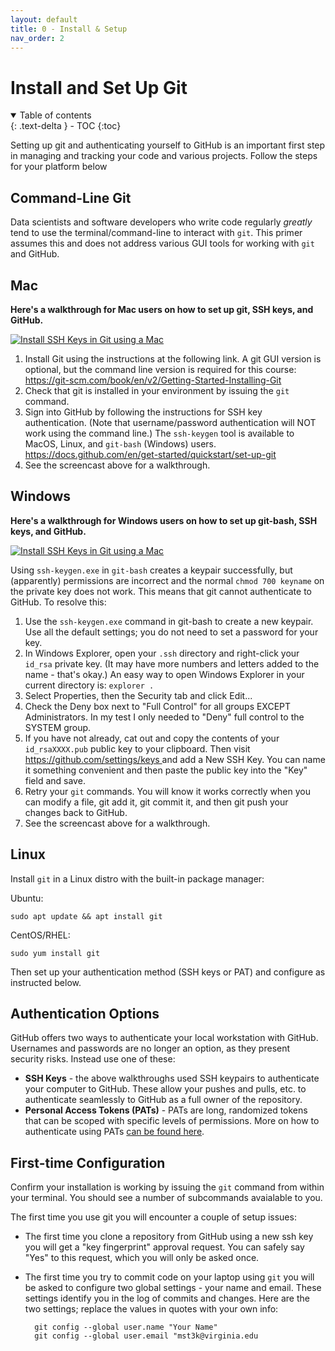 ```yaml
---
layout: default
title: 0 - Install & Setup
nav_order: 2
---
```


# Install and Set Up Git

<details open markdown="block">
  <summary>
    Table of contents
  </summary>
  {: .text-delta }
- TOC
{:toc}
</details>

Setting up git and authenticating yourself to GitHub is an important first step in managing and tracking your code and various projects. Follow the steps for your platform below

## Command-Line Git

Data scientists and software developers who write code regularly *greatly* tend to use the terminal/command-line to interact with `git`. This primer assumes this and does not address various GUI tools for working with `git` and GitHub.

## Mac

**Here's a walkthrough for Mac users on how to set up git, SSH keys, and GitHub.**

[![Install SSH Keys in Git using a Mac](https://i.ytimg.com/vi/rajlGZ3w4OU/maxresdefault.jpg)](https://www.youtube.com/embed/rajlGZ3w4OU?si=UPknm4ygzhenNrRN)

<ol style="list-style-type: decimal;">
    <li>Install Git using the instructions at the following link. A git GUI version is optional, but the command line version is required for this course: <a href="https://git-scm.com/book/en/v2/Getting-Started-Installing-Git" target="_blank" rel="noopener">https://git-scm.com/book/en/v2/Getting-Started-Installing-Git</a>&nbsp;</li>
    <li>Check that git is installed in your environment by issuing the <code>git</code> command.</li>
    <li>Sign into GitHub by following the instructions for SSH key authentication. (Note that username/password authentication will NOT work using the command line.) The <code>ssh-keygen</code> tool is available to MacOS, Linux, and <code>git-bash</code> (Windows) users. <a href="https://docs.github.com/en/get-started/quickstart/set-up-git" target="_blank" rel="noopener">https://docs.github.com/en/get-started/quickstart/set-up-git</a>&nbsp;</li>
    <li>See the screencast above for a walkthrough.</li>
</ol>


## Windows

**Here's a walkthrough for Windows users on how to set up git-bash, SSH keys, and GitHub.**

[![Install SSH Keys in Git using a Mac](https://i.ytimg.com/vi/X2JgmpkahrY/maxresdefault.jpg)](https://www.youtube.com/embed/X2JgmpkahrY?si=TTvzELmRHoT2jJpM)

Using `ssh-keygen.exe` in `git-bash` creates a keypair successfully, but (apparently) permissions are incorrect and the normal `chmod 700 keyname` on the private key does not work. This means that git cannot authenticate to GitHub. To resolve this:

<ol style="list-style-type: decimal;">
    <li>Use the <code>ssh-keygen.exe</code> command in git-bash to create a new keypair. Use all the default settings; you do not need to set a password for your key.</li>
    <li>In Windows Explorer, open your <code>.ssh</code> directory and right-click your <code>id_rsa</code> private key. (It may have more numbers and letters added to the name - that's okay.) An easy way to open Windows Explorer in your current directory is: <code>explorer .</code></li>
    <li>Select Properties, then the Security tab and click Edit...</li>
    <li>Check the Deny box next to "Full Control" for all groups EXCEPT Administrators. In my test I only needed to "Deny" full control to the SYSTEM group.</li>
    <li>If you have not already, cat out and copy the contents of your <code>id_rsaXXXX.pub</code> public key to your clipboard. Then visit <a href="https://github.com/settings/keys" target="_blank" rel="noopener">https://github.com/settings/keys </a>and add a New SSH Key. You can name it something convenient and then paste the public key into the "Key" field and save.</li>
    <li>Retry your <code>git</code> commands. You will know it works correctly when you can modify a file, git add it, git commit it, and then git push your changes back to GitHub.</li>
    <li>See the screencast above for a walkthrough.</li>
</ol>

## Linux

Install `git` in a Linux distro with the built-in package manager:

Ubuntu:

    sudo apt update && apt install git

CentOS/RHEL:

    sudo yum install git

Then set up your authentication method (SSH keys or PAT) and configure as instructed below.

## Authentication Options

GitHub offers two ways to authenticate your local workstation with GitHub. Usernames and passwords are no longer an option,
as they present security risks. Instead use one of these:

- **SSH Keys** - the above walkthroughs used SSH keypairs to authenticate your computer to GitHub. These allow your pushes and pulls, etc. to authenticate seamlessly to GitHub as a full owner of the repository.
- **Personal Access Tokens (PATs)** - PATs are long, randomized tokens that can be scoped with specific levels of permissions. More on how to authenticate using PATs [can be found here](https://docs.github.com/en/authentication/keeping-your-account-and-data-secure/managing-your-personal-access-tokens).

## First-time Configuration

Confirm your installation is working by issuing the `git` command from within your terminal. You should see a number of subcommands avaialable to you.

The first time you use git you will encounter a couple of setup issues:

- The first time you clone a repository from GitHub using a new ssh key you will get a "key fingerprint" approval request. You can safely say "Yes" to this request, which you will only be asked once.
- The first time you try to commit code on your laptop using `git` you will be asked to configure two global settings - your name and email. These settings identify you in the log of commits and changes. Here are the two settings; replace the values in quotes with your own info:


        git config --global user.name "Your Name"
        git config --global user.email "mst3k@virginia.edu
